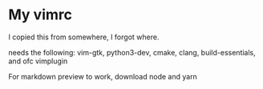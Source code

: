 # My vimrc
I copied this from somewhere, I forgot where.

needs the following: vim-gtk, python3-dev, cmake, clang, build-essentials, and ofc vimplugin

For markdown preview to work, download node and yarn
